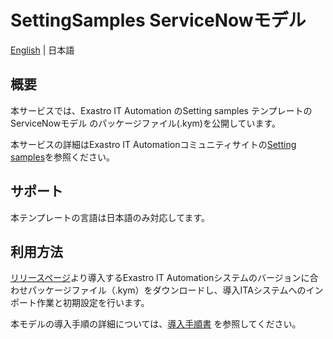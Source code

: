 # SettingSamples ServiceNowモデル
[English](README.md) | 日本語

## 概要

本サービスでは、Exastro IT Automation のSetting samples テンプレートの ServiceNowモデル のパッケージファイル(.kym)を公開しています。

本サービスの詳細はExastro IT Automationコミュニティサイトの[Setting samples](https://exastro-suite.github.io/it-automation-docs/setting-samples_ja.html)を参照ください。

## サポート
本テンプレートの言語は日本語のみ対応してます。

## 利用方法

[リリースページ](https://github.com/exastro-suite/SettingSamples-ServiceNow/releases)より導入するExastro IT Automationシステムのバージョンに合わせパッケージファイル（.kym）をダウンロードし、導入ITAシステムへのインポート作業と初期設定を行います。

本モデルの導入手順の詳細については、[導入手順書](https://exastro-suite.github.io/it-automation-docs/asset/SettingSamples_ja/setting-samples-servicenow-install_ja.pdf) を参照してください。
